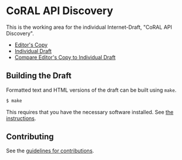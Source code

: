 # CoRAL API Discovery

This is the working area for the individual Internet-Draft, "CoRAL API Discovery".

* [Editor's Copy](https://thomas-fossati.github.io/draft-coral-api-disco/#go.draft-fhj-core-coral-api-disco.html)
* [Individual Draft](https://tools.ietf.org/html/draft-fhj-core-coral-api-disco)
* [Compare Editor's Copy to Individual Draft](https://thomas-fossati.github.io/draft-coral-api-disco/#go.draft-fhj-core-coral-api-disco.diff)

## Building the Draft

Formatted text and HTML versions of the draft can be built using `make`.

```sh
$ make
```

This requires that you have the necessary software installed.  See
[the instructions](https://github.com/martinthomson/i-d-template/blob/master/doc/SETUP.md).


## Contributing

See the
[guidelines for contributions](https://github.com/thomas-fossati/draft-coral-api-disco/blob/main/CONTRIBUTING.md).
